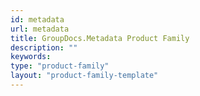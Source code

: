 ```yaml
---
id: metadata
url: metadata
title: GroupDocs.Metadata Product Family
description: ""
keywords: 
type: "product-family"
layout: "product-family-template"
---
```

